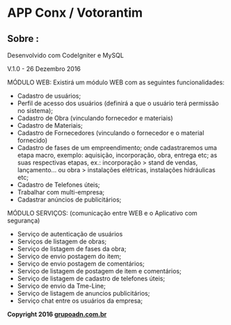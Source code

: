# APP Conx / Votorantim #

## Sobre : ##

Desenvolvido com CodeIgniter e MySQL

V.1.0 - 26 Dezembro 2016

MÓDULO WEB:
Existirá um módulo WEB com as seguintes funcionalidades:
* Cadastro de usuários;
* Perfil de acesso dos usuários (definirá a que o usuário terá permissão no sistema);
* Cadastro de Obra (vinculando fornecedor e materiais)
* Cadastro de Materiais;
* Cadastro de Fornecedores (vinculando o fornecedor e o material fornecido)
* Cadastro de fases de um empreendimento; onde cadastraremos uma etapa macro, exemplo: aquisição, incorporação, obra, entrega etc; as suas respectivas etapas, ex.: incorporação > stand de vendas, lançamento... ou obra > instalações elétricas, instalações hidráulicas etc;
* Cadastro de Telefones úteis;
* Trabalhar com multi-empresa; 
* Cadastrar anúncios de publicitários; 

MÓDULO SERVIÇOS: (comunicação entre WEB e o Aplicativo com segurança)
* Serviço de autenticação de usuários
* Serviços de listagem de obras;
* Serviço de listagem de fases da obra;
* Serviço de envio postagem do item;
* Serviço de envio postagem de comentários;
* Serviço de listagem de postagem de item e comentários;
* Serviço de listagem de cadastro de telefones úteis;
* Serviço de envio da Tme-Line;
* Serviço de listagem de anuncios publicitários; 
* Serviço chat entre os usuários da empresa; 

  

**Copyright 2016 [grupoadn.com.br](http://grupoadn.com.br)**